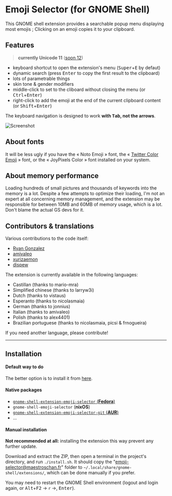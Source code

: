 # Emoji Selector (for GNOME Shell)

This GNOME shell extension provides a searchable popup menu displaying most emojis ; Clicking on an emoji copies it to your clipboard.

## Features

>**currently Unicode 11** ([soon 12](https://github.com/maoschanz/emoji-selector-for-gnome/issues/28))

- keyboard shortcut to open the extension's menu (<kbd>Super</kbd>+<kbd>E</kbd> by defaut)
- dynamic search (press <kbd>Enter</kbd> to copy the first result to the clipboard)
- lots of parametrable things
- skin tone & gender modifiers
- middle-click to set to the cliboard without closing the menu (or <kbd>Ctrl</kbd>+<kbd>Enter</kbd>)
- right-click to add the emoji at the end of the current clipboard content (or <kbd>Shift</kbd>+<kbd>Enter</kbd>)

The keyboard navigation is designed to work **with <kbd>Tab</kbd>, not the arrows**.

![Screenshot](./screenshot_v19.png)

## About fonts

It will be less ugly if you have the « Noto Emoji » font, the
« [Twitter Color Emoji](https://github.com/eosrei/twemoji-color-font/releases) »
font, or the « JoyPixels Color » font installed on your system.

## About memory performance

Loading hundreds of small pictures and thousands of keywords into the memory is
a lot. Despite a few attempts to optimize their loading, I'm not an expert at
all concerning memory management, and the extension may be responsible for
between 10MB and 60MB of memory usage, which is a lot. Don't blame the actual GS
devs for it.

## Contributors & translations

Various contributions to the code itself:

- [Ryan Gonzalez](https://github.com/kirbyfan64)
- [amivaleo](https://github.com/amivaleo)
- [xurizaemon](https://github.com/xurizaemon)
- [dispew](https://github.com/dispew)

The extension is currently available in the following languages:

- Castillan (thanks to mario-mra)
- Simplified chinese (thanks to larryw3i)
- Dutch (thanks to vistaus)
- Esperanto (thanks to nicolasmaia)
- German (thanks to jonnius)
- Italian (thanks to amivaleo)
- Polish (thanks to alex4401)
- Brazilian portuguese (thanks to nicolasmaia, picsi & frnogueira)
<!-- TODO if no update from them, manually add their names to the .po files
          before the release -->

If you need another language, please contribute!

----

## Installation

#### Default way to do

The better option is to install it from [here](https://extensions.gnome.org/extension/1162/emoji-selector/).

#### Native packages

- [`gnome-shell-extension-emoji-selector` (**Fedora**)](https://src.fedoraproject.org/rpms/gnome-shell-extension-emoji-selector)
- `gnome-shell-emoji-selector` (**nixOS**)
- [`gnome-shell-extension-emoji-selector-git` (**AUR**)](https://aur.archlinux.org/packages/gnome-shell-extension-emoji-selector-git/)
- ...<!-- TODO à compléter -->

#### Manual installation

**Not recommended at all:** installing the extension this way prevent any
further update.

Download and extract the ZIP, then open a terminal in the project's directory,
and run `./install.sh`. It should copy the "emoji-selector@maestroschan.fr"
folder to `~/.local/share/gnome-shell/extensions/`, which can be done manually
if you prefer.

You may need to restart the GNOME Shell environment (logout and login again, or
<kbd>Alt</kbd>+<kbd>F2</kbd> -> `r` ->, <kbd>Enter</kbd>).

